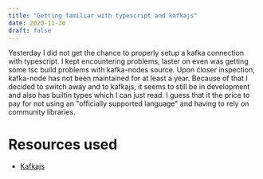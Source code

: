 ```yaml
---
title: "Getting familiar with typescript and kafkajs"
date: 2020-11-30
draft: false
---
```


Yesterday I did not get the chance to properly setup a kafka connection with typescript. I kept encountering problems, laster on even was getting some tsc build problems with kafka-nodes source. Upon closer inspection, kafka-node has not been maintained for at least a year. Because of that I decided to switch away and to kafkajs, it seems to still be in development and also has builtin types which I can just read. I guess that it the price to pay for not using an "officially supported language" and having to rely on community libraries.

# Resources used
- [Kafkajs](https://github.com/tulios/kafkajs)
